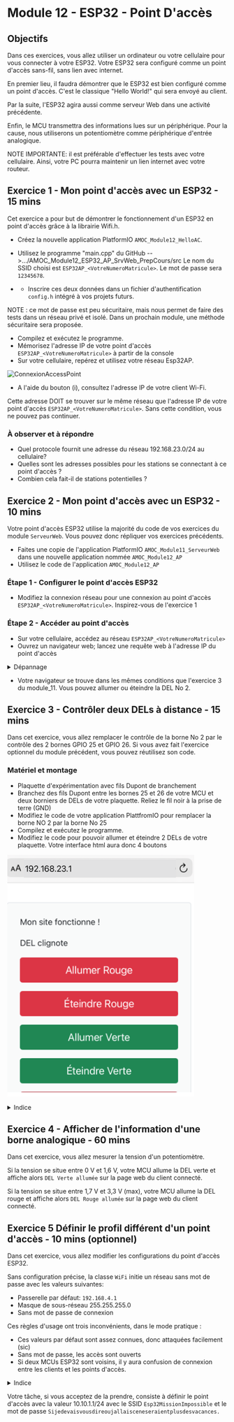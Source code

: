 # Module 12 - ESP32 - Point D'accès

## Objectifs

Dans ces exercices, vous allez utiliser un ordinateur ou votre cellulaire pour vous connecter à votre ESP32. Votre ESP32 sera configuré comme un point d'accès sans-fil, sans lien avec internet.

En premier lieu, il faudra démontrer que le ESP32 est bien configuré comme un point d'accès. C'est le classique "Hello World!" qui sera envoyé au client.

Par la suite, l'ESP32 agira aussi comme serveur Web dans une activité précédente.

Enfin, le MCU transmettra des informations lues sur un périphérique. Pour la cause, nous utiliserons un potentiomètre comme périphérique d'entrée analogique.

NOTE IMPORTANTE: il est préférable d'effectuer les tests avec votre cellulaire. Ainsi, votre PC pourra maintenir un lien internet avec votre routeur.

## Exercice 1 - Mon point d'accès avec un ESP32 - 15 mins

Cet exercice a pour but de démontrer le fonctionnement d'un ESP32 en point d'accès grâce à la librairie Wifi.h.

- Créez la nouvelle application PlatformIO ```AMOC_Module12_HelloAC```.
- Utilisez le programme "main.cpp" du GitHub -->.../AMOC_Module12_ESP32_AP_SrvWeb_PrepCours/src
Le nom du SSID choisi est ```ESP32AP_<VotreNumeroMatricule>```. Le mot de passe sera ```12345678```.

- - Inscrire ces deux données dans un fichier d'authentification ```config.h``` intégré à vos projets futurs.

NOTE : ce mot de passe est peu sécuritaire, mais nous permet de faire des tests dans un réseau privé et isolé. Dans un prochain module, une méthode sécuritaire sera proposée.

- Compilez et exécutez le programme.
- Mémorisez l'adresse IP de votre point d'accès ```ESP32AP_<VotreNumeroMatricule>``` à partir de la console
- Sur votre cellulaire, repérez et utilisez votre réseau Esp32AP.

![ConnexionAccessPoint](img/ConnexionAccessPoint.png)

- A l'aide du bouton (i), consultez l'adresse IP de votre client Wi-Fi.

Cette adresse DOIT se trouver sur le même réseau que l'adresse IP de votre point d'accès ```ESP32AP_<VotreNumeroMatricule>```. Sans cette condition, vous ne pouvez pas continuer.

### À observer et à répondre

- Quel protocole fournit une adresse du réseau 192.168.23.0/24 au cellulaire?
- Quelles sont les adresses possibles pour les stations se connectant à ce point d'accès ?
- Combien cela fait-il de stations potentielles ?

## Exercice 2 - Mon point d'accès avec un ESP32 - 10 mins

Votre point d'accès ESP32 utilise la majorité du code de vos exercices du module ```ServeurWeb```. Vous pouvez donc répliquer vos exercices précédents.

- Faites une copie de l'application PlatformIO ```AMOC_Module11_ServeurWeb``` dans une nouvelle application nommée ```AMOC_Module12_AP```
- Utilisez le code de l'application ```AMOC_Module12_AP```

### Étape 1 - Configurer le point d'accès ESP32

- Modifiez la connexion réseau pour une connexion au point d'accès ```ESP32AP_<VotreNumeroMatricule>```. Inspirez-vous de l'exercice 1

### Étape 2 - Accéder au point d'accès

- Sur votre cellulaire, accédez au réseau ```ESP32AP_<VotreNumeroMatricule>```
- Ouvrez un navigateur web; lancez une requête web à l'adresse IP du point d'accès

<details>
 <summary>Dépannage</summary>

- Utilisez l'application "Network Analyser" sur votre cellulaire
- Lancez la recherche ping vers l'adresse IP du point d'accès ```ESP32AP_<VotreNumeroMatricule>```. Les requêtes doivent réussir

![PingEsp32AP](img/AnalyseurReseau.png)

</details>

- Votre navigateur se trouve dans les mêmes conditions que l'exercice 3 du module_11. Vous pouvez allumer ou éteindre la DEL No 2.

## Exercice 3 - Contrôler deux DELs à distance - 15 mins

Dans cet exercice, vous allez remplacer le contrôle de la borne No 2 par le contrôle des 2 bornes GPIO 25 et GPIO 26. Si vous avez fait l'exercice optionnel du module précédent, vous pouvez réutilisez son code.

### Matériel et montage

- Plaquette d'expérimentation avec fils Dupont de branchement
- Branchez des fils Dupont entre les bornes 25 et 26 de votre MCU et deux borniers de DELs de votre plaquette. Reliez le fil noir à la prise de terre (GND)
- Modifiez le code de votre application PlattfromIO pour remplacer la borne NO 2 par la borne No 25
- Compilez et exécutez le programme.
- Modifiez le code pour pouvoir allumer et éteindre 2 DELs de votre plaquette. Votre interface html aura donc 4 boutons

![Interface2DELs](img/Interface2DELs.png)

<details>
 <summary>Indice</summary>

Analysez les fichiers de votre application. Repérez les endroits en référence avec la DEL No2. Adaptez le code pour 2 bornes.

</details>

## Exercice 4 - Afficher de l'information d'une borne analogique - 60 mins

Dans cet exercice, vous allez mesurer la tension d'un potentiomètre.

Si la tension se situe entre 0 V et 1,6 V, votre MCU allume la DEL verte et affiche alors ```DEL Verte allumée``` sur la page web du client connecté.

Si la tension se situe entre 1,7 V et 3,3 V (max), votre MCU allume la DEL rouge et affiche alors ```DEL Rouge allumée``` sur la page web du client connecté.

## Exercice 5 Définir le profil différent d'un point d'accès - 10 mins (optionnel)

Dans cet exercice, vous allez modifier les configurations du point d'accès ESP32.

Sans configuration précise, la classe ```WiFi``` initie un réseau sans mot de passe avec les valeurs suivantes:

- Passerelle par défaut: ```192.168.4.1```
- Masque de sous-réseau 255.255.255.0
- Sans mot de passe de connexion

Ces règles d'usage ont trois inconvénients, dans le mode pratique :

- Ces valeurs par défaut sont assez connues, donc attaquées facilement (sic)
- Sans mot de passe, les accès sont ouverts
- Si deux MCUs ESP32 sont voisins, il y aura confusion de connexion entre les clients et les points d'accès.

<details>
 <summary>Indice</summary>

La librairie ```Wifi``` possède un fonction DHCP pour l'attibution dynamique des adresses IP des clients qui se connectent au pont d'accès. Consultez le lien suivant: https://github.com/arduino-libraries/WiFi/blob/master/docs/readme.md.

Voici une liste d'autres exemples que vous pourrez adapter à vos projets.
- redéfinir le réseau par défaut (cet exercice);
- fournir une liste des réseaux à proximité;
- utiliser le protocole NTP.

</details>

Votre tâche, si vous acceptez de la prendre, consiste à définir le point d'accès avec la valeur 10.10.1.1/24 avec le SSID ```Esp32MissionImpossible``` et le mot de passe ```Sijedevaisvousdireoujallaisceneseraientplusdesvacances.```
